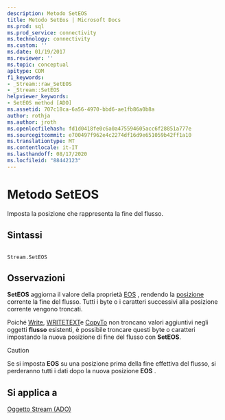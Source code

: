 ```yaml
---
description: Metodo SetEOS
title: Metodo SetEos | Microsoft Docs
ms.prod: sql
ms.prod_service: connectivity
ms.technology: connectivity
ms.custom: ''
ms.date: 01/19/2017
ms.reviewer: ''
ms.topic: conceptual
apitype: COM
f1_keywords:
- _Stream::raw_SetEOS
- _Stream::SetEOS
helpviewer_keywords:
- SetEOS method [ADO]
ms.assetid: 707c18ca-6a56-4970-bbd6-ae1fb86a0b8a
author: rothja
ms.author: jroth
ms.openlocfilehash: fd1d0418fe0c6a0a475594605acc6f28851a777e
ms.sourcegitcommit: e700497f962e4c2274df16d9e651059b42ff1a10
ms.translationtype: MT
ms.contentlocale: it-IT
ms.lasthandoff: 08/17/2020
ms.locfileid: "88442123"
---
```

# <a name="seteos-method"></a>Metodo SetEOS
Imposta la posizione che rappresenta la fine del flusso.  
  
## <a name="syntax"></a>Sintassi  
  
```  
  
Stream.SetEOS  
```  
  
## <a name="remarks"></a>Osservazioni  
 **SetEOS** aggiorna il valore della proprietà [EOS](../../../ado/reference/ado-api/eos-property.md) , rendendo la [posizione](../../../ado/reference/ado-api/position-property-ado.md) corrente la fine del flusso. Tutti i byte o i caratteri successivi alla posizione corrente vengono troncati.  
  
 Poiché [Write](../../../ado/reference/ado-api/write-method.md), [WRITETEXT](../../../ado/reference/ado-api/writetext-method.md)e [CopyTo](../../../ado/reference/ado-api/copyto-method-ado.md) non troncano valori aggiuntivi negli oggetti **flusso** esistenti, è possibile troncare questi byte o caratteri impostando la nuova posizione di fine del flusso con **SetEOS**.  
  
> [!CAUTION]
>  Se si imposta **EOS** su una posizione prima della fine effettiva del flusso, si perderanno tutti i dati dopo la nuova posizione **EOS** .  
  
## <a name="applies-to"></a>Si applica a  
 [Oggetto Stream (ADO)](../../../ado/reference/ado-api/stream-object-ado.md)
